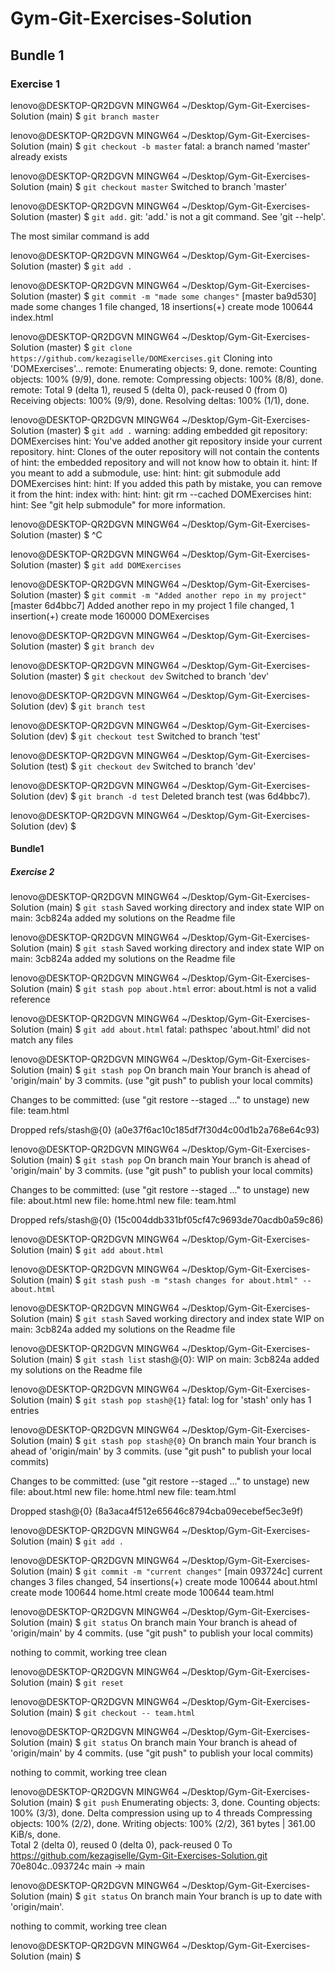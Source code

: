 # Gym-Git-Exercises-Solution
## Bundle 1
### Exercise 1

lenovo@DESKTOP-QR2DGVN MINGW64 ~/Desktop/Gym-Git-Exercises-Solution (main)
$ `git branch master`

lenovo@DESKTOP-QR2DGVN MINGW64 ~/Desktop/Gym-Git-Exercises-Solution (main)
$ `git checkout -b master`
fatal: a branch named 'master' already exists

lenovo@DESKTOP-QR2DGVN MINGW64 ~/Desktop/Gym-Git-Exercises-Solution (main)
$ `git checkout master`
Switched to branch 'master'

lenovo@DESKTOP-QR2DGVN MINGW64 ~/Desktop/Gym-Git-Exercises-Solution (master)
$ `git add.`
git: 'add.' is not a git command. See 'git --help'.

The most similar command is
        add

lenovo@DESKTOP-QR2DGVN MINGW64 ~/Desktop/Gym-Git-Exercises-Solution (master)
$ `git add .`

lenovo@DESKTOP-QR2DGVN MINGW64 ~/Desktop/Gym-Git-Exercises-Solution (master)
$ `git commit -m "made some changes"`
[master ba9d530] made some changes
 1 file changed, 18 insertions(+)
 create mode 100644 index.html

lenovo@DESKTOP-QR2DGVN MINGW64 ~/Desktop/Gym-Git-Exercises-Solution (master)
$ `git clone https://github.com/kezagiselle/DOMExercises.git`
Cloning into 'DOMExercises'...
remote: Enumerating objects: 9, done.
remote: Counting objects: 100% (9/9), done.
remote: Compressing objects: 100% (8/8), done.
remote: Total 9 (delta 1), reused 5 (delta 0), pack-reused 0 (from 0)
Receiving objects: 100% (9/9), done.
Resolving deltas: 100% (1/1), done.

lenovo@DESKTOP-QR2DGVN MINGW64 ~/Desktop/Gym-Git-Exercises-Solution (master)
$ `git add .`
warning: adding embedded git repository: DOMExercises
hint: You've added another git repository inside your current repository.
hint: Clones of the outer repository will not contain the contents of
hint: the embedded repository and will not know how to obtain it. 
hint: If you meant to add a submodule, use:
hint: 
hint:   git submodule add <url> DOMExercises
hint: 
hint: If you added this path by mistake, you can remove it from the
hint: index with:
hint: 
hint:   git rm --cached DOMExercises
hint: 
hint: See "git help submodule" for more information.

lenovo@DESKTOP-QR2DGVN MINGW64 ~/Desktop/Gym-Git-Exercises-Solution (master)
$ ^C

lenovo@DESKTOP-QR2DGVN MINGW64 ~/Desktop/Gym-Git-Exercises-Solution (master)
$ `git add DOMExercises`

lenovo@DESKTOP-QR2DGVN MINGW64 ~/Desktop/Gym-Git-Exercises-Solution (master)
$ `git commit -m "Added another repo in my project"`
[master 6d4bbc7] Added another repo in my project
 1 file changed, 1 insertion(+)
 create mode 160000 DOMExercises

lenovo@DESKTOP-QR2DGVN MINGW64 ~/Desktop/Gym-Git-Exercises-Solution (master)
$ `git branch dev`

lenovo@DESKTOP-QR2DGVN MINGW64 ~/Desktop/Gym-Git-Exercises-Solution (master)
$ `git checkout dev`
Switched to branch 'dev'

lenovo@DESKTOP-QR2DGVN MINGW64 ~/Desktop/Gym-Git-Exercises-Solution (dev)
$ `git branch test`

lenovo@DESKTOP-QR2DGVN MINGW64 ~/Desktop/Gym-Git-Exercises-Solution (dev)
$ `git checkout test`
Switched to branch 'test'

lenovo@DESKTOP-QR2DGVN MINGW64 ~/Desktop/Gym-Git-Exercises-Solution (test)
$ `git checkout dev`
Switched to branch 'dev'

lenovo@DESKTOP-QR2DGVN MINGW64 ~/Desktop/Gym-Git-Exercises-Solution (dev)
$ `git branch -d test`
Deleted branch test (was 6d4bbc7).

lenovo@DESKTOP-QR2DGVN MINGW64 ~/Desktop/Gym-Git-Exercises-Solution (dev)
$


#### Bundle1
##### Exercise 2 

lenovo@DESKTOP-QR2DGVN MINGW64 ~/Desktop/Gym-Git-Exercises-Solution (main)
$ `git stash`
Saved working directory and index state WIP on main: 3cb824a added my solutions on the Readme file

lenovo@DESKTOP-QR2DGVN MINGW64 ~/Desktop/Gym-Git-Exercises-Solution (main)
$ `git stash`
Saved working directory and index state WIP on main: 3cb824a added my solutions on the Readme file

lenovo@DESKTOP-QR2DGVN MINGW64 ~/Desktop/Gym-Git-Exercises-Solution (main)
$ `git stash pop about.html`
error: about.html is not a valid reference

lenovo@DESKTOP-QR2DGVN MINGW64 ~/Desktop/Gym-Git-Exercises-Solution (main)
$ `git add about.html`
fatal: pathspec 'about.html' did not match any files

lenovo@DESKTOP-QR2DGVN MINGW64 ~/Desktop/Gym-Git-Exercises-Solution (main)
$ `git stash pop`
On branch main
Your branch is ahead of 'origin/main' by 3 commits.
  (use "git push" to publish your local commits)

Changes to be committed:
  (use "git restore --staged <file>..." to unstage)
        new file:   team.html

Dropped refs/stash@{0} (a0e37f6ac10c185df7f30d4c00d1b2a768e64c93) 

lenovo@DESKTOP-QR2DGVN MINGW64 ~/Desktop/Gym-Git-Exercises-Solution (main)
$ `git stash pop`
On branch main
Your branch is ahead of 'origin/main' by 3 commits.
  (use "git push" to publish your local commits)

Changes to be committed:
  (use "git restore --staged <file>..." to unstage)
        new file:   about.html
        new file:   home.html
        new file:   team.html

Dropped refs/stash@{0} (15c004ddb331bf05cf47c9693de70acdb0a59c86)

lenovo@DESKTOP-QR2DGVN MINGW64 ~/Desktop/Gym-Git-Exercises-Solution (main)
$ `git add about.html`

lenovo@DESKTOP-QR2DGVN MINGW64 ~/Desktop/Gym-Git-Exercises-Solution (main)
$ `git stash push -m "stash changes for about.html" --about.html`

lenovo@DESKTOP-QR2DGVN MINGW64 ~/Desktop/Gym-Git-Exercises-Solution (main)
$ `git stash`
Saved working directory and index state WIP on main: 3cb824a added my solutions on the Readme file

lenovo@DESKTOP-QR2DGVN MINGW64 ~/Desktop/Gym-Git-Exercises-Solution (main)
$ `git stash list`
stash@{0}: WIP on main: 3cb824a added my solutions on the Readme file

lenovo@DESKTOP-QR2DGVN MINGW64 ~/Desktop/Gym-Git-Exercises-Solution (main)
$ `git stash pop stash@{1}`
fatal: log for 'stash' only has 1 entries

lenovo@DESKTOP-QR2DGVN MINGW64 ~/Desktop/Gym-Git-Exercises-Solution (main)
$ `git stash pop stash@{0}`
On branch main
Your branch is ahead of 'origin/main' by 3 commits.
  (use "git push" to publish your local commits)

Changes to be committed:
  (use "git restore --staged <file>..." to unstage)
        new file:   about.html
        new file:   home.html
        new file:   team.html

Dropped stash@{0} (8a3aca4f512e65646c8794cba09ecebef5ec3e9f)

lenovo@DESKTOP-QR2DGVN MINGW64 ~/Desktop/Gym-Git-Exercises-Solution (main)
$ `git add .`

lenovo@DESKTOP-QR2DGVN MINGW64 ~/Desktop/Gym-Git-Exercises-Solution (main)
$ `git commit -m "current changes"`
[main 093724c] current changes
 3 files changed, 54 insertions(+)
 create mode 100644 about.html
 create mode 100644 home.html
 create mode 100644 team.html

lenovo@DESKTOP-QR2DGVN MINGW64 ~/Desktop/Gym-Git-Exercises-Solution (main)
$ `git status`
On branch main
Your branch is ahead of 'origin/main' by 4 commits.
  (use "git push" to publish your local commits)

nothing to commit, working tree clean

lenovo@DESKTOP-QR2DGVN MINGW64 ~/Desktop/Gym-Git-Exercises-Solution (main)
$ `git reset`

lenovo@DESKTOP-QR2DGVN MINGW64 ~/Desktop/Gym-Git-Exercises-Solution (main)
$ `git checkout -- team.html`

lenovo@DESKTOP-QR2DGVN MINGW64 ~/Desktop/Gym-Git-Exercises-Solution (main)
$ `git status`
On branch main
Your branch is ahead of 'origin/main' by 4 commits.
  (use "git push" to publish your local commits)

nothing to commit, working tree clean

lenovo@DESKTOP-QR2DGVN MINGW64 ~/Desktop/Gym-Git-Exercises-Solution (main)
$ `git push`
Enumerating objects: 3, done.
Counting objects: 100% (3/3), done.
Delta compression using up to 4 threads
Compressing objects: 100% (2/2), done.
Writing objects: 100% (2/2), 361 bytes | 361.00 KiB/s, done.      
Total 2 (delta 0), reused 0 (delta 0), pack-reused 0
To https://github.com/kezagiselle/Gym-Git-Exercises-Solution.git
   70e804c..093724c  main -> main

lenovo@DESKTOP-QR2DGVN MINGW64 ~/Desktop/Gym-Git-Exercises-Solution (main)
$ `git status`
On branch main
Your branch is up to date with 'origin/main'.

nothing to commit, working tree clean

lenovo@DESKTOP-QR2DGVN MINGW64 ~/Desktop/Gym-Git-Exercises-Solution (main)
$